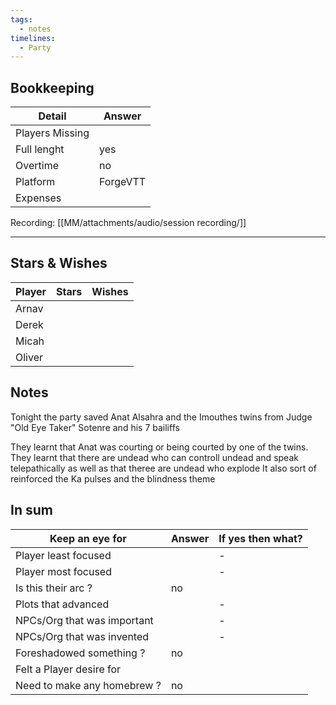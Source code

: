 ```yaml
---
tags:
  - notes
timelines:
  - Party
---
```

## Bookkeeping

| Detail          | Answer   |
| --------------- | -------- |
| Players Missing |          |
| Full lenght     | yes      |
| Overtime        | no       |
| Platform        | ForgeVTT |
| Expenses        |          |
Recording: [[MM/attachments/audio/session recording/]]

----
## Stars & Wishes

| Player | Stars | Wishes |
| ------ | ----- | ------ |
| Arnav  |       |        |
| Derek  |       |        |
| Micah  |       |        |
| Oliver |       |        |
## Notes

Tonight the party saved Anat Alsahra and the Imouthes twins from Judge "Old Eye Taker" Sotenre and his 7 bailiffs

They learnt that Anat was courting or being courted by one of the twins.
They learnt that there are undead who can controll undead and speak telepathically as well as that theree are undead who explode
 It also sort of reinforced the Ka pulses and the blindness theme



## In sum

| Keep an eye for             | Answer | If yes then what? |
| --------------------------- | ------ | ----------------- |
| Player least focused        |        | -                 |
| Player most focused         |        | -                 |
| Is this their arc ?         | no     |                   |
| Plots that advanced         |        | -                 |
| NPCs/Org that was important |        | -                 |
| NPCs/Org that was invented  |        | -                 |
| Foreshadowed something ?    | no     |                   |
| Felt a Player desire for    |        |                   |
| Need to make any homebrew ? | no     |                   |

